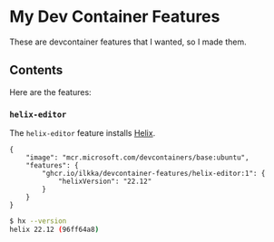 # My Dev Container Features

These are devcontainer features that I wanted, so I made them.

## Contents

Here are the features:

### `helix-editor`

The `helix-editor` feature installs [Helix](https://helix-editor.com).

```jsonc
{
    "image": "mcr.microsoft.com/devcontainers/base:ubuntu",
    "features": {
        "ghcr.io/ilkka/devcontainer-features/helix-editor:1": {
            "helixVersion": "22.12"
        }
    }
}
```

```bash
$ hx --version
helix 22.12 (96ff64a8)
```
